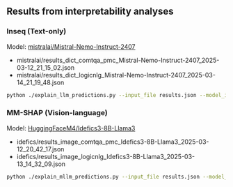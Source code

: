 ## Results from interpretability analyses

### Inseq (Text-only)
Model: [mistralai/Mistral-Nemo-Instruct-2407](https://huggingface.co/mistralai/Mistral-Nemo-Instruct-2407)
* mistralai/results_dict_comtqa_pmc_Mistral-Nemo-Instruct-2407_2025-03-12_21_15_02.json
* mistralai/results_dict_logicnlg_Mistral-Nemo-Instruct-2407_2025-03-14_21_19_48.json

```bash
python ./explain_llm_predictions.py --input_file results.json --model_id mistralai/Mistral-Nemo-Instruct-2407
```

### MM-SHAP (Vision-language)
Model: [HuggingFaceM4/Idefics3-8B-Llama3](https://huggingface.co/HuggingFaceM4/Idefics3-8B-Llama3)
* idefics/results_image_comtqa_pmc_Idefics3-8B-Llama3_2025-03-12_20_42_17.json
* idefics/results_image_logicnlg_Idefics3-8B-Llama3_2025-03-13_14_32_09.json

```bash
python ./explain_mllm_predictions.py --input_file results.json --model_id HuggingFaceM4/Idefics3-8B-Llama3
```